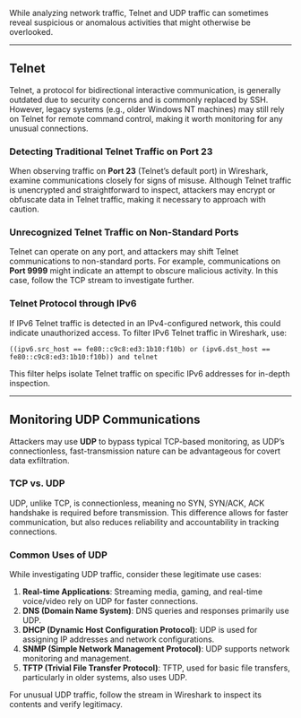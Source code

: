 While analyzing network traffic, Telnet and UDP traffic can sometimes reveal suspicious or anomalous activities that might otherwise be overlooked.

---

## Telnet

Telnet, a protocol for bidirectional interactive communication, is generally outdated due to security concerns and is commonly replaced by SSH. However, legacy systems (e.g., older Windows NT machines) may still rely on Telnet for remote command control, making it worth monitoring for any unusual connections.

### Detecting Traditional Telnet Traffic on Port 23

When observing traffic on **Port 23** (Telnet’s default port) in Wireshark, examine communications closely for signs of misuse. Although Telnet traffic is unencrypted and straightforward to inspect, attackers may encrypt or obfuscate data in Telnet traffic, making it necessary to approach with caution.

### Unrecognized Telnet Traffic on Non-Standard Ports

Telnet can operate on any port, and attackers may shift Telnet communications to non-standard ports. For example, communications on **Port 9999** might indicate an attempt to obscure malicious activity. In this case, follow the TCP stream to investigate further.

### Telnet Protocol through IPv6

If IPv6 Telnet traffic is detected in an IPv4-configured network, this could indicate unauthorized access. To filter IPv6 Telnet traffic in Wireshark, use:
```plaintext
((ipv6.src_host == fe80::c9c8:ed3:1b10:f10b) or (ipv6.dst_host == fe80::c9c8:ed3:1b10:f10b)) and telnet
```

This filter helps isolate Telnet traffic on specific IPv6 addresses for in-depth inspection.

---

## Monitoring UDP Communications

Attackers may use **UDP** to bypass typical TCP-based monitoring, as UDP’s connectionless, fast-transmission nature can be advantageous for covert data exfiltration.

### TCP vs. UDP

UDP, unlike TCP, is connectionless, meaning no SYN, SYN/ACK, ACK handshake is required before transmission. This difference allows for faster communication, but also reduces reliability and accountability in tracking connections.

### Common Uses of UDP

While investigating UDP traffic, consider these legitimate use cases:
1. **Real-time Applications**: Streaming media, gaming, and real-time voice/video rely on UDP for faster connections.
2. **DNS (Domain Name System)**: DNS queries and responses primarily use UDP.
3. **DHCP (Dynamic Host Configuration Protocol)**: UDP is used for assigning IP addresses and network configurations.
4. **SNMP (Simple Network Management Protocol)**: UDP supports network monitoring and management.
5. **TFTP (Trivial File Transfer Protocol)**: TFTP, used for basic file transfers, particularly in older systems, also uses UDP.

For unusual UDP traffic, follow the stream in Wireshark to inspect its contents and verify legitimacy.
